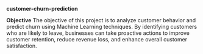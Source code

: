 **customer-churn-prediction**

**Objective**
The objective of this project is to analyze customer behavior and predict churn using Machine Learning techniques. 
By identifying customers who are likely to leave, businesses can take proactive actions to improve customer retention, 
reduce revenue loss, and enhance overall customer satisfaction.



